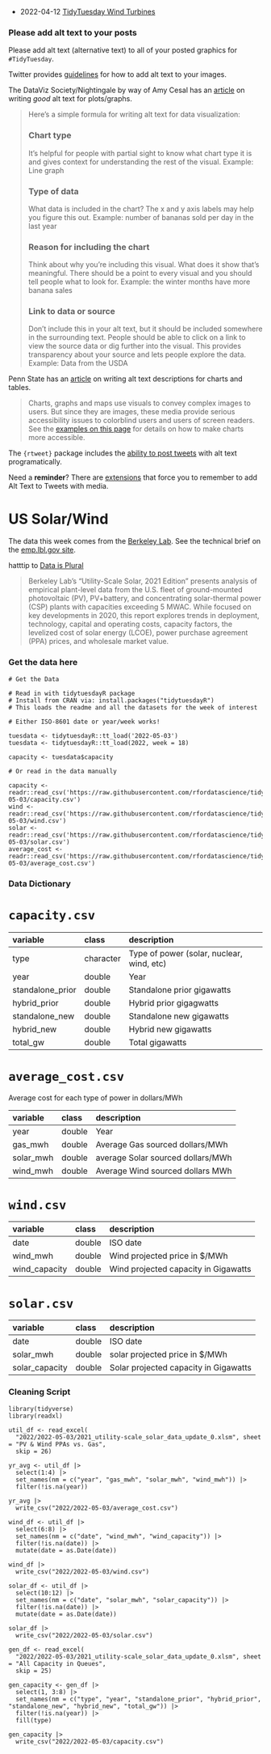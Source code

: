 * 2022-04-12 [TidyTuesday Wind Turbines](https://hardin47.github.io/TidyTuesday/2022-05-03/wind-turbines.html)

### Please add alt text to your posts

Please add alt text (alternative text) to all of your posted graphics for `#TidyTuesday`. 

Twitter provides [guidelines](https://help.twitter.com/en/using-twitter/picture-descriptions) for how to add alt text to your images.

The DataViz Society/Nightingale by way of Amy Cesal has an [article](https://medium.com/nightingale/writing-alt-text-for-data-visualization-2a218ef43f81) on writing _good_ alt text for plots/graphs.

> Here’s a simple formula for writing alt text for data visualization:
> ### Chart type
> It’s helpful for people with partial sight to know what chart type it is and gives context for understanding the rest of the visual.
> Example: Line graph
> ### Type of data
> What data is included in the chart? The x and y axis labels may help you figure this out.
> Example: number of bananas sold per day in the last year
> ### Reason for including the chart
> Think about why you’re including this visual. What does it show that’s meaningful. There should be a point to every visual and you should tell people what to look for.
> Example: the winter months have more banana sales
> ### Link to data or source
> Don’t include this in your alt text, but it should be included somewhere in the surrounding text. People should be able to click on a link to view the source data or dig further into the visual. This provides transparency about your source and lets people explore the data.
> Example: Data from the USDA

Penn State has an [article](https://accessibility.psu.edu/images/charts/) on writing alt text descriptions for charts and tables.

> Charts, graphs and maps use visuals to convey complex images to users. But since they are images, these media provide serious accessibility issues to colorblind users and users of screen readers. See the [examples on this page](https://accessibility.psu.edu/images/charts/) for details on how to make charts more accessible.

The `{rtweet}` package includes the [ability to post tweets](https://docs.ropensci.org/rtweet/reference/post_tweet.html) with alt text programatically.

Need a **reminder**? There are [extensions](https://chrome.google.com/webstore/detail/twitter-required-alt-text/fpjlpckbikddocimpfcgaldjghimjiik/related) that force you to remember to add Alt Text to Tweets with media.

# US Solar/Wind

The data this week comes from the [Berkeley Lab](https://emp.lbl.gov/utility-scale-solar). See the technical brief on the [emp.lbl.gov site](https://emp.lbl.gov/sites/default/files/utility-scale_solar_2021_technical_brief.pdf).

hatttip to [Data is Plural](https://www.data-is-plural.com/archive/2022-04-20-edition/)

> Berkeley Lab’s “Utility-Scale Solar, 2021 Edition” presents analysis of empirical plant-level data from the U.S. fleet of ground-mounted photovoltaic (PV), PV+battery, and concentrating solar-thermal power (CSP) plants with capacities exceeding 5 MWAC. While focused on key developments in 2020, this report explores trends in deployment, technology, capital and operating costs, capacity factors, the levelized cost of solar energy (LCOE), power purchase agreement (PPA) prices, and wholesale market value.

### Get the data here

```{r}
# Get the Data

# Read in with tidytuesdayR package 
# Install from CRAN via: install.packages("tidytuesdayR")
# This loads the readme and all the datasets for the week of interest

# Either ISO-8601 date or year/week works!

tuesdata <- tidytuesdayR::tt_load('2022-05-03')
tuesdata <- tidytuesdayR::tt_load(2022, week = 18)

capacity <- tuesdata$capacity

# Or read in the data manually

capacity <- readr::read_csv('https://raw.githubusercontent.com/rfordatascience/tidytuesday/master/data/2022/2022-05-03/capacity.csv')
wind <- readr::read_csv('https://raw.githubusercontent.com/rfordatascience/tidytuesday/master/data/2022/2022-05-03/wind.csv')
solar <- readr::read_csv('https://raw.githubusercontent.com/rfordatascience/tidytuesday/master/data/2022/2022-05-03/solar.csv')
average_cost <- readr::read_csv('https://raw.githubusercontent.com/rfordatascience/tidytuesday/master/data/2022/2022-05-03/average_cost.csv')

```
### Data Dictionary

# `capacity.csv`

|variable         |class     |description |
|:----------------|:---------|:-----------|
|type             |character | Type of power (solar, nuclear, wind, etc) |
|year             |double    | Year |
|standalone_prior |double    | Standalone prior gigawatts |
|hybrid_prior     |double    | Hybrid prior gigagwatts |
|standalone_new   |double    | Standalone new gigawatts |
|hybrid_new       |double    | Hybrid new gigawatts |
|total_gw         |double    | Total gigawatts |

# `average_cost.csv`

Average cost for each type of power in dollars/MWh

|variable  |class  |description |
|:---------|:------|:-----------|
|year      |double | Year |
|gas_mwh   |double | Average Gas sourced dollars/MWh |
|solar_mwh |double | average Solar sourced dollars/MWh           |
|wind_mwh  |double | Average Wind sourced dollars MWh|

# `wind.csv`

|variable      |class  |description |
|:-------------|:------|:-----------|
|date          |double | ISO date|
|wind_mwh      |double | Wind projected price in $/MWh |
|wind_capacity |double | Wind projected capacity in Gigawatts |

# `solar.csv`

|variable      |class  |description |
|:-------------|:------|:-----------|
|date          |double | ISO date|
|solar_mwh      |double | solar projected price in $/MWh |
|solar_capacity |double | Solar projected capacity in Gigawatts |

### Cleaning Script

```{r}
library(tidyverse)
library(readxl)

util_df <- read_excel(
  "2022/2022-05-03/2021_utility-scale_solar_data_update_0.xlsm", sheet = "PV & Wind PPAs vs. Gas",
  skip = 26)

yr_avg <- util_df |> 
  select(1:4) |> 
  set_names(nm = c("year", "gas_mwh", "solar_mwh", "wind_mwh")) |> 
  filter(!is.na(year))

yr_avg |> 
  write_csv("2022/2022-05-03/average_cost.csv")

wind_df <- util_df |> 
  select(6:8) |> 
  set_names(nm = c("date", "wind_mwh", "wind_capacity")) |> 
  filter(!is.na(date)) |> 
  mutate(date = as.Date(date))

wind_df |> 
  write_csv("2022/2022-05-03/wind.csv")

solar_df <- util_df |> 
  select(10:12) |> 
  set_names(nm = c("date", "solar_mwh", "solar_capacity")) |> 
  filter(!is.na(date)) |> 
  mutate(date = as.Date(date))

solar_df |> 
  write_csv("2022/2022-05-03/solar.csv")

gen_df <- read_excel(
  "2022/2022-05-03/2021_utility-scale_solar_data_update_0.xlsm", sheet = "All Capacity in Queues",
  skip = 25)

gen_capacity <- gen_df |> 
  select(1, 3:8) |> 
  set_names(nm = c("type", "year", "standalone_prior", "hybrid_prior", "standalone_new", "hybrid_new", "total_gw")) |> 
  filter(!is.na(year)) |> 
  fill(type)

gen_capacity |> 
  write_csv("2022/2022-05-03/capacity.csv")
```